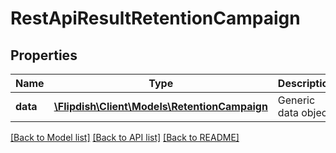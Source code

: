 # RestApiResultRetentionCampaign

## Properties
Name | Type | Description | Notes
------------ | ------------- | ------------- | -------------
**data** | [**\Flipdish\Client\Models\RetentionCampaign**](RetentionCampaign.md) | Generic data object. | 

[[Back to Model list]](../README.md#documentation-for-models) [[Back to API list]](../README.md#documentation-for-api-endpoints) [[Back to README]](../README.md)


